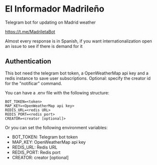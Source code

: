 # El Informador Madrileño

Telegram bot for updating on Madrid weather

<https://t.me/MadriletaBot>

Almost every response is in Spanish, if you want internationalization open an issue to see if there is demand for it

## Authentication

This bot need the telegram bot token, a OpenWeatherMap api key and a redis instance to save user subscriptions.
Optional: specify the creator id for the "notificar" command.

You can have a .env file with the following structure:

```text
BOT_TOKEN=<token>
MAP_KEY=<OpenWeatherMap api key>
REDIS_URL=<redis URL>
REDIS_PORT=<redis port>
CREATOR=<creator [optional]>
```

Or you can set the following environment variables:

- BOT_TOKEN: Telegram bot token
- MAP_KEY: OpenWeatherMap api key
- REDIS_URL: Redis URL
- REDIS_PORT: Redis port
- CREATOR: creator [optional]
